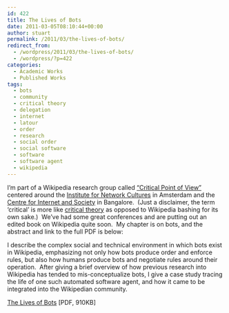 ```yaml
---
id: 422
title: The Lives of Bots
date: 2011-03-05T08:10:44+00:00
author: stuart
permalink: /2011/03/the-lives-of-bots/
redirect_from:
  - /wordpress/2011/03/the-lives-of-bots/
  - /wordpress/?p=422
categories:
  - Academic Works
  - Published Works
tags:
  - bots
  - community
  - critical theory
  - delegation
  - internet
  - latour
  - order
  - research
  - social order
  - social software
  - software
  - software agent
  - wikipedia
---
```

I&#8217;m part of a Wikipedia research group called [&#8220;Critical Point of View&#8221;](http://networkcultures.org/wpmu/cpov/) centered around the [Institute for Network Cultures](http://networkcultures.org/wpmu/portal/) in Amsterdam and the [Centre for Internet and Society](http://www.cis-india.org/) in Bangalore.  (Just a disclaimer, the term &#8216;critical&#8217; is more like <a href="http://enwp.org/Critical_theory" target="_blank">critical theory</a> as opposed to Wikipedia bashing for its own sake.)  We&#8217;ve had some great conferences and are putting out an edited book on Wikipedia quite soon.  My chapter is on bots, and the abstract and link to the full PDF is below:

I describe the complex social and technical environment in which bots exist in Wikipedia, emphasizing not only how bots produce order and enforce rules, but also how humans produce bots and negotiate rules around their operation.  After giving a brief overview of how previous research into Wikipedia has tended to mis-conceptualize bots, I give a case study tracing the life of one such automated software agent, and how it came to be integrated into the Wikipedian community.

[The Lives of Bots](http://www.stuartgeiger.com/lives-of-bots-wikipedia-cpov.pdf) [PDF, 910KB]